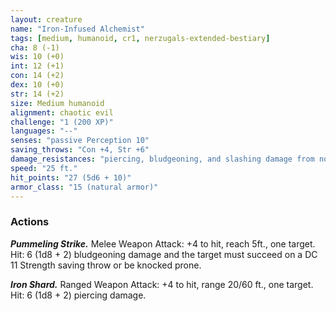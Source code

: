 ```yaml
---
layout: creature
name: "Iron-Infused Alchemist"
tags: [medium, humanoid, cr1, nerzugals-extended-bestiary]
cha: 8 (-1)
wis: 10 (+0)
int: 12 (+1)
con: 14 (+2)
dex: 10 (+0)
str: 14 (+2)
size: Medium humanoid
alignment: chaotic evil
challenge: "1 (200 XP)"
languages: "--"
senses: "passive Perception 10"
saving_throws: "Con +4, Str +6"
damage_resistances: "piercing, bludgeoning, and slashing damage from nonmagical weapons"
speed: "25 ft."
hit_points: "27 (5d6 + 10)"
armor_class: "15 (natural armor)"
---
```


### Actions

***Pummeling Strike.*** Melee Weapon Attack: +4 to hit,
reach 5ft., one target. Hit: 6 (1d8 + 2) bludgeoning
damage and the target must succeed on a DC 11
Strength saving throw or be knocked prone.

***Iron Shard.*** Ranged Weapon Attack: +4 to hit, range
20/60 ft., one target. Hit: 6 (1d8 + 2) piercing damage.
